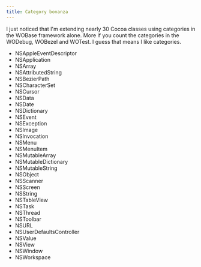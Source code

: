 ```yaml
---
title: Category bonanza
---
```


I just noticed that I'm extending nearly 30 Cocoa classes using categories in the WOBase framework alone. More if you count the categories in the WODebug, WOBezel and WOTest. I guess that means I like categories.





-   NSAppleEventDescriptor
-   NSApplication
-   NSArray
-   NSAttributedString
-   NSBezierPath
-   NSCharacterSet
-   NSCursor
-   NSData
-   NSDate
-   NSDictionary
-   NSEvent
-   NSException
-   NSImage
-   NSInvocation
-   NSMenu
-   NSMenuItem
-   NSMutableArray
-   NSMutableDictionary
-   NSMutableString
-   NSObject
-   NSScanner
-   NSScreen
-   NSString
-   NSTableView
-   NSTask
-   NSThread
-   NSToolbar
-   NSURL
-   NSUserDefaultsController
-   NSValue
-   NSView
-   NSWindow
-   NSWorkspace
